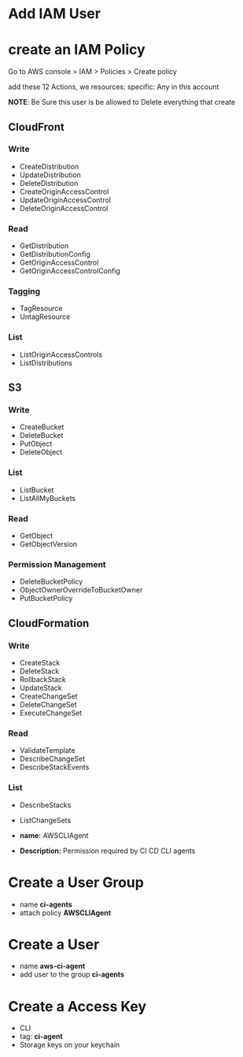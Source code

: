 # Add IAM User

# create an IAM Policy
Go to AWS console > IAM > Policies > Create policy

add these 12 Actions, we resources: specific: Any in this account 

**NOTE**: Be Sure this user is be allowed to Delete everything that create

## CloudFront
### Write
- CreateDistribution
- UpdateDistribution
- DeleteDistribution
- CreateOriginAccessControl
- UpdateOriginAccessControl
- DeleteOriginAccessControl
### Read
- GetDistribution
- GetDistributionConfig
- GetOriginAccessControl
- GetOriginAccessControlConfig
### Tagging 
- TagResource
- UntagResource
### List
- ListOriginAccessControls
- ListDistributions

## S3
### Write
- CreateBucket
- DeleteBucket
- PutObject
- DeleteObject
### List
- ListBucket
- ListAllMyBuckets
### Read
- GetObject
- GetObjectVersion
### Permission Management
- DeleteBucketPolicy
- ObjectOwnerOverrideToBucketOwner
- PutBucketPolicy

## CloudFormation 
### Write
- CreateStack
- DeleteStack
- RollbackStack
- UpdateStack
- CreateChangeSet
- DeleteChangeSet
- ExecuteChangeSet
### Read
- ValidateTemplate
- DescribeChangeSet
- DescribeStackEvents
### List
- DescribeStacks
- ListChangeSets

- **name:** AWSCLIAgent
- **Description:** Permission required by CI CD CLI agents

# Create a User Group
- name **ci-agents**
- attach policy **AWSCLIAgent**

# Create a User
- name **aws-ci-agent**
- add user to the group **ci-agents**

# Create a Access Key
- CLI
- tag: **ci-agent**
- Storage keys on your keychain 
